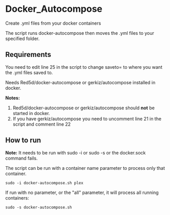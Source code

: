 # Docker_Autocompose
Create .yml files from your docker containers

The script runs docker-autocompose then moves the .yml files to your specified folder.

## Requirements

You need to edit line 25 in the script to change saveto= to where you want the .yml files saved to.

Needs Red5d/docker-autocompose or gerkiz/autocompose installed in docker.

**Notes:** 
1. Red5d/docker-autocompose or gerkiz/autocompose should **not** be started in docker.
2. If you have gerkiz/autocompose you need to uncomment line 21 in the script and comment line 22

## How to run

**Note:** It needs to be run with sudo -i or sudo -s or the docker.sock command fails.

The script can be run with a container name parameter to process only that container. 
```
sudo -i docker-autocompose.sh plex
```

If run with no parameter, or the "all" parameter, it will process all running containers: 
```
sudo -s docker-autocompose.sh
```

